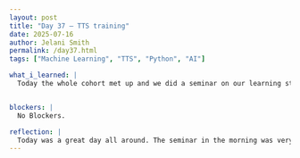 ```yaml
---
layout: post
title: "Day 37 – TTS training"
date: 2025-07-16
author: Jelani Smith
permalink: /day37.html
tags: ["Machine Learning", "TTS", "Python", "AI"]

what_i_learned: |
  Today the whole cohort met up and we did a seminar on our learning styles and personalities. My learning style I found out was Mild Kinesthetic which is very true because in order for me to learn I need to see examples of it being done and I need to practice doing it too. My personality was described as ESFP which is the artist, the actor, the tactful, and the interpreter. There were some elements I felt were true but there were also some elements I knew weren't my personallity. After that my group worked on our research paper and made sure we had all our recordings for the training and re-recorded the missing ones.


blockers: |
  No Blockers.

reflection: |
  Today was a great day all around. The seminar in the morning was very engaging and better than I expected it to be. I learned some new things while also learning everybody in my group has the exact same learning style which is crazy. 
---
```
















